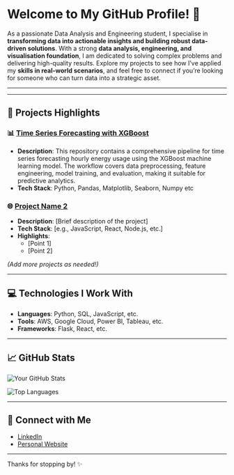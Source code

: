 # Welcome to My GitHub Profile! 👋

As a passionate Data Analysis and Engineering student, I specialise in **transforming data into actionable insights and building robust data-driven solutions**. With a strong **data analysis, engineering, and visualisation foundation**, I am dedicated to solving complex problems and delivering high-quality results. Explore my projects to see how I’ve applied my **skills in real-world scenarios**, and feel free to connect if you’re looking for someone who can turn data into a strategic asset.

---


---

## 🚀 Projects Highlights

### 📊 [Time Series Forecasting with XGBoost](https://github.com/Emmanuel-Chukwuma/time_series_prediction_for_energy_usage)
- **Description**: This repository contains a comprehensive pipeline for time series forecasting hourly energy usage using the XGBoost machine learning model. The workflow covers data preprocessing, feature engineering, model training, and evaluation, making it suitable for predictive analytics.
- **Tech Stack**: Python, Pandas, Matplotlib, Seaborn, Numpy etc


### 🌐 [Project Name 2](link-to-repo-or-demo)
- **Description**: [Brief description of the project]
- **Tech Stack**: [e.g., JavaScript, React, Node.js, etc.]
- **Highlights**:
  - [Point 1]
  - [Point 2]

*(Add more projects as needed!)*

---

## 💻 Technologies I Work With
- **Languages**: Python, SQL, JavaScript, etc.
- **Tools**: AWS, Google Cloud, Power BI, Tableau, etc.
- **Frameworks**: Flask, React, etc.

---

## 📈 GitHub Stats

![Your GitHub Stats](https://github-readme-stats.vercel.app/api?username=Emmanuel-Chukwuma&show_icons=true&theme=radical)

![Top Languages](https://github-readme-stats.vercel.app/api/top-langs/?username=Emmanuel-Chukwuma&layout=compact&theme=radical)

---

## 🤝 Connect with Me

- [LinkedIn](www.linkedin.com/in/emmanuel-chukwuma-9b393b226)
- [Personal Website]([https://yourwebsite.com](https://emmanuel-chukwuma.carrd.co/))

---

Thanks for stopping by! ✨
